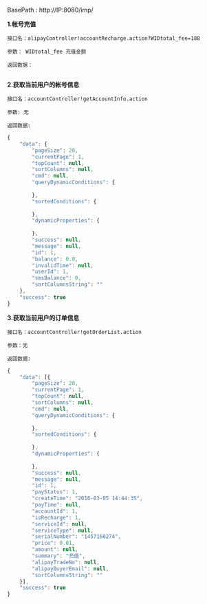 

BasePath : http://IP:8080/imp/

**1.帐号充值**

`接口名：alipayController!accountRecharge.action?WIDtotal_fee=188`

`参数： WIDtotal_fee 充值金额`

`返回数据：`
```javascript

```
**2.获取当前用户的帐号信息**

`接口名：accountController!getAccountInfo.action`

`参数: 无`

`返回数据:`

```javascript
{
	"data": {
		"pageSize": 20,
		"currentPage": 1,
		"topCount": null,
		"sortColumns": null,
		"cmd": null,
		"queryDynamicConditions": {
			
		},
		"sortedConditions": {
			
		},
		"dynamicProperties": {
			
		},
		"success": null,
		"message": null,
		"id": 1,
		"balance": 0.0,
		"invalidTime": null,
		"userId": 1,
		"smsBalance": 0,
		"sortColumnsString": ""
	},
	"success": true
}
```

**3.获取当前用户的订单信息**

`接口名：accountController!getOrderList.action`

`参数：无`

`返回数据:`

```javascript
{
	"data": [{
		"pageSize": 20,
		"currentPage": 1,
		"topCount": null,
		"sortColumns": null,
		"cmd": null,
		"queryDynamicConditions": {
			
		},
		"sortedConditions": {
			
		},
		"dynamicProperties": {
			
		},
		"success": null,
		"message": null,
		"id": 1,
		"payStatus": 1,
		"createTime": "2016-03-05 14:44:35",
		"payTime": null,
		"accountId": 1,
		"isRecharge": 1,
		"serviceId": null,
		"serviceType": null,
		"serialNumber": "1457160274",
		"price": 0.01,
		"amount": null,
		"summary": "充值",
		"alipayTradeNo": null,
		"alipayBuyerEmail": null,
		"sortColumnsString": ""
	}],
	"success": true
}
```
